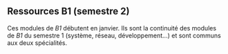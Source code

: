 ## Ressources B1 (semestre 2)

Ces modules de _B1_ débutent en janvier. Ils sont la continuité des modules de _B1_ du semestre 1 (système, réseau, développement...) et sont communs aux deux spécialités.
